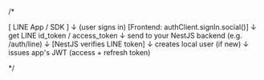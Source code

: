 /\*

[ LINE App / SDK ]
↓ (user signs in)
[Frontend: authClient.signIn.social()]
↓
get LINE id_token / access_token
↓
send to your NestJS backend (e.g. /auth/line)
↓
[NestJS verifies LINE token]
↓
creates local user (if new)
↓
issues app's JWT (access + refresh token)

\*/
